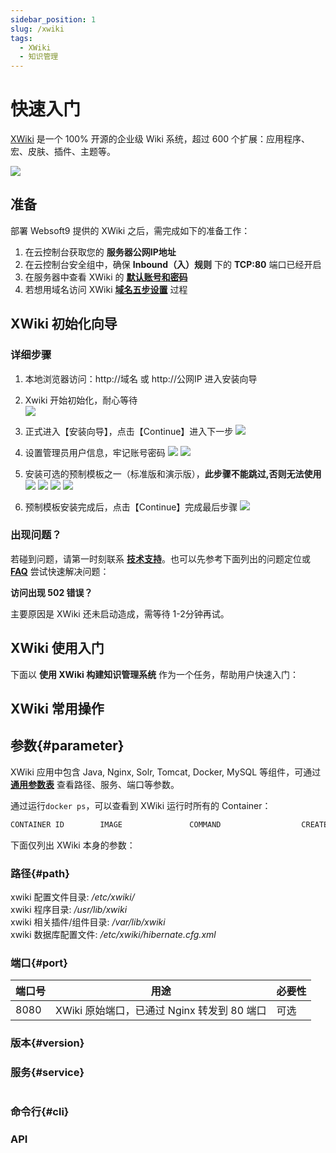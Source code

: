 ```yaml
---
sidebar_position: 1
slug: /xwiki
tags:
  - XWiki
  - 知识管理
---
```


# 快速入门

[XWiki](https://www.xwiki.org/xwiki/bin/view/Main/WebHome) 是一个 100% 开源的企业级 Wiki 系统，超过 600 个扩展：应用程序、宏、皮肤、插件、主题等。

![](https://libs.websoft9.com/Websoft9/DocsPicture/zh/xwiki/xwiki-gui-websoft9.png)

## 准备

部署 Websoft9 提供的 XWiki 之后，需完成如下的准备工作：

1. 在云控制台获取您的 **服务器公网IP地址** 
2. 在云控制台安全组中，确保 **Inbound（入）规则** 下的 **TCP:80** 端口已经开启
3. 在服务器中查看 XWiki 的 **[默认账号和密码](./setup/credentials)**  
4. 若想用域名访问  XWiki **[域名五步设置](./dns#domain)** 过程


## XWiki 初始化向导

### 详细步骤

1. 本地浏览器访问：http://域名 或 http://公网IP 进入安装向导

2. Xwiki 开始初始化，耐心等待  
    ![](http://libs.websoft9.com/Websoft9/DocsPicture/zh/xwiki/xwiki-initializing-websoft9.png)

3. 正式进入【安装向导】，点击【Continue】进入下一步
    ![](http://libs.websoft9.com/Websoft9/DocsPicture/zh/xwiki/xwiki-install-wizard-websoft9.png)

4. 设置管理员用户信息，牢记账号密码
    ![](http://libs.websoft9.com/Websoft9/DocsPicture/zh/xwiki/xwiki-set-admin.png)
    ![](http://libs.websoft9.com/Websoft9/DocsPicture/zh/xwiki/xwiki-admin-install-websoft9.png)

5. 安装可选的预制模板之一（标准版和演示版），**此步骤不能跳过,否则无法使用**
    ![](http://libs.websoft9.com/Websoft9/DocsPicture/zh/xwiki/xwiki-install-flavor1-websoft9.png)
    ![](http://libs.websoft9.com/Websoft9/DocsPicture/zh/xwiki/xwiki-install-flavor2-websoft9.png)
    ![](http://libs.websoft9.com/Websoft9/DocsPicture/zh/xwiki/xwiki-install-flavor3-websoft9.png)
    ![](http://libs.websoft9.com/Websoft9/DocsPicture/zh/xwiki/xwiki-install-flavor4-websoft9.png)

10. 预制模板安装完成后，点击【Continue】完成最后步骤
    ![](http://libs.websoft9.com/Websoft9/DocsPicture/zh/xwiki/xwiki-install-complete-websoft9.png)


### 出现问题？

若碰到问题，请第一时刻联系 **[技术支持](./helpdesk)**。也可以先参考下面列出的问题定位或  **[FAQ](./faq#setup)** 尝试快速解决问题：

**访问出现 502 错误？**  

主要原因是 XWiki 还未启动造成，需等待 1-2分钟再试。

## XWiki 使用入门

下面以 **使用 XWiki 构建知识管理系统** 作为一个任务，帮助用户快速入门：


## XWiki 常用操作

## 参数{#parameter}

XWiki 应用中包含 Java, Nginx, Solr, Tomcat, Docker, MySQL 等组件，可通过 **[通用参数表](./setup/parameter)** 查看路径、服务、端口等参数。

通过运行`docker ps`，可以查看到 XWiki 运行时所有的 Container：

```bash
CONTAINER ID        IMAGE               COMMAND                  CREATED             STATUS              PORTS                                NAMES
```


下面仅列出 XWiki 本身的参数：

### 路径{#path}

xwiki 配置文件目录: */etc/xwiki/*  
xwiki 程序目录: */usr/lib/xwiki*  
xwiki 相关插件/组件目录: */var/lib/xwiki*  
xwiki 数据库配置文件: */etc/xwiki/hibernate.cfg.xml*  

### 端口{#port}

| 端口号 | 用途                                          | 必要性 |
| ------ | --------------------------------------------- | ------ |
| 8080   | XWiki 原始端口，已通过 Nginx 转发到 80 端口 | 可选   |


### 版本{#version}


### 服务{#service}

```shell
```

### 命令行{#cli}

### API